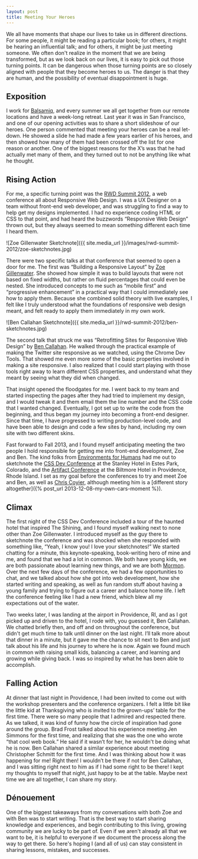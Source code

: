 ```yaml
---
layout: post
title: Meeting Your Heroes
---
```

We all have moments that shape our lives to take us in different directions. For some people, it might be reading a particular book; for others, it might be hearing an influential talk; and for others, it might be just meeting someone. We often don't realize in the moment that we are being transformed, but as we look back on our lives, it is easy to pick out those turning points. It can be dangerous when those turning points are so closely aligned with people that they become heroes to us. The danger is that they are human, and the possibility of eventual disappointment is huge.

## Exposition
I work for [Balsamiq](https://balsamiq.com), and every summer we all get together from our remote locations and have a week-long retreat. Last year it was in San Francisco, and one of our opening activities was to share a short slideshow of our heroes. One person commented that meeting your heroes can be a real let-down. He showed a slide he had made a few years earlier of his heroes, and then showed how many of them had been crossed off the list for one reason or another. One of the biggest reasons for the X’s was that he had actually met many of them, and they turned out to not be anything like what he thought.

## Rising Action
For me, a specific turning point was the [RWD Summit 2012](https://environmentsforhumans.com/2012/responsive-web-design-summit/), a web conference all about Responsive Web Design. I was a UX Designer on a team without front-end web developer, and was struggling to find a way to help get my designs implemented. I had no experience coding HTML or CSS to that point, and had heard the buzzwords “Responsive Web Design” thrown out, but they always seemed to mean something different each time I heard them.

![Zoe Gillenwater Sketchnote]({{ site.media_url }}/images/rwd-summit-2012/zoe-sketchnotes.jpg)

There were two specific talks at that conference that seemed to open a door for me. The first was “Building a Responsive Layout” by [Zoe Gillenwater](https://twitter.com/zomigi). She showed how simple it was to build layouts that were not based on fixed widths, but rather on fluid percentages that could even be nested. She introduced concepts to me such as “mobile first” and “progressive enhancement” in a practical way that I could immediately see how to apply them. Because she combined solid theory with live examples, I felt like I truly understood what the foundations of responsive web design meant, and felt ready to apply them immediately in my own work.

![Ben Callahan Sketchnote]({{ site.media_url }}/rwd-summit-2012/ben-sketchnotes.jpg)

The second talk that struck me was “Retrofitting Sites for Responsive Web Design” by [Ben Callahan](https://twitter.com/bencallahan). He walked through the practical example of making the Twitter site responsive as we watched, using the Chrome Dev Tools. That showed me even more some of the basic properties involved in making a site responsive. I also realized that I could start playing with those tools right away to learn different CSS properties, and understand what they meant by seeing what they did when changed.

That insight opened the floodgates for me. I went back to my team and started inspecting the pages after they had tried to implement my design, and I would tweak it and them email them the line number and the CSS code that I wanted changed. Eventually, I got set up to write the code from the beginning, and thus began my journey into becoming a front-end designer. Since that time, I have progressed to writing production-level code, and have been able to design and code a few sites by hand, including my own site with two different skins.

Fast forward to Fall 2013, and I found myself anticipating meeting the two people I hold responsible for getting me into front-end development, Zoe and Ben. The kind folks from [Environments for Humans](https://environmentsforhumans.com/) had me out to sketchnote the [CSS Dev Conference](https://2013.cssdevconf.com/) at the Stanley Hotel in Estes Park, Colorado, and the [Artifact Conference](http://artifactconf.com/) at the Biltmore Hotel in Providence, Rhode Island. I set as my goal before the conferences to try and meet Zoe and Ben, as well as [Chris Coyier](https://twitter.com/chriscoyier), although meeting him is a [different story altogether]({% post_url 2013-12-08-my-own-cars-moment %}).

## Climax
The first night of the CSS Dev Conference included a tour of the haunted hotel that inspired The Shining, and I found myself walking next to none other than Zoe Gillenwater. I introduced myself as the guy there to sketchnote the conference and was shocked when she responded with something like, “Yeah, I know you! I love your sketchnotes!” We started chatting for a minute, this keynote-speaking, book-writing hero of mine and me, and found that we had a lot in common. We both have young kids, we are both passionate about learning new things, and we are both [Mormon](https://www.mormon.org). Over the next few days of the conference, we had a few opportunities to chat, and we talked about how she got into web development, how she started writing and speaking, as well as fun random stuff about having a young family and trying to figure out a career and balance home life. I left the conference feeling like I had a new friend, which blew all my expectations out of the water.

Two weeks later, I was landing at the airport in Providence, RI, and as I got picked up and driven to the hotel, I rode with, you guessed it, Ben Callahan. We chatted briefly then, and off and on throughout the conference, but didn't get much time to talk until dinner on the last night. I’ll talk more about that dinner in a minute, but it gave me the chance to sit next to Ben and just talk about his life and his journey to where he is now. Again we found much in common with raising small kids, balancing a career, and learning and growing while giving back. I was so inspired by what he has been able to accomplish.

## Falling Action
At dinner that last night in Providence, I had been invited to come out with the workshop presenters and the conference organizers. I felt a little bit like the little kid at Thanksgiving who is invited to the grown-ups’ table for the first time. There were so many people that I admired and respected there. As we talked, it was kind of funny how the circle of inspiration had gone around the group. Brad Frost talked about his experience meeting Jen Simmons for the first time, and realizing that she was the one who wrote “that cool web book.” He said if it wasn’t for her, he wouldn't be doing what he is now. Ben Callahan shared a similar experience about meeting Christopher Schmitt for the first time. And I was thinking about how it was happening for me! Right then! I wouldn’t be there if not for Ben Callahan, and I was sitting right next to him as if I had some right to be there! I kept my thoughts to myself that night, just happy to be at the table. Maybe next time we are all together, I can share my story.

## Dénouement
One of the biggest takeaways from my conversations with both Zoe and with Ben was to start writing. That is the best way to start sharing knowledge and experiences, and begin contributing to this living, growing community we are lucky to be part of. Even if we aren't already all that we want to be, it is helpful to everyone if we document the process along the way to get there. So here's hoping I (and all of us) can stay consistent in sharing lessons, mistakes, and successes.
